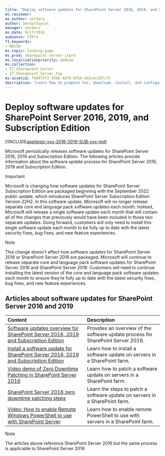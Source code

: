 ```yaml
---
title: "Deploy software updates for SharePoint Server 2016, 2019, and Subscription Edition"
ms.reviewer: 
ms.author: serdars
author: SerdarSoysal
manager: serdars
ms.date: 9/17/2016
audience: ITPro
f1.keywords:
- NOCSH
ms.topic: landing-page
ms.prod: sharepoint-server-itpro
ms.localizationpriority: medium
ms.collection:
- IT_Sharepoint_Server
- IT_Sharepoint_Server_Top
ms.assetid: f484f5f2-35bb-4d70-bf56-dd1c4c287c72
description: "Learn how to prepare for, download, install, and configure software updates and patches for SharePoint Server 2016."
---
```


# Deploy software updates for SharePoint Server 2016, 2019, and Subscription Edition

[!INCLUDE[appliesto-xxx-2016-2019-SUB-xxx-md](../includes/appliesto-xxx-2016-2019-SUB-xxx-md.md)]

Microsoft periodically releases software updates for SharePoint Server 2016, 2019 and Subscription Edition. The following articles provide information about the software update process for SharePoint Server 2016, 2019 and Subscription Edition.

> [!IMPORTANT]
> Microsoft is changing how software updates for SharePoint Server Subscription Edition are packaged beginning with the September 2022 public update, which introduces SharePoint Server Subscription Edition Version 22H2. In this software update, Microsoft will no longer release separate core and language pack software updates each month. Instead, Microsoft will release a single software update each month that will contain all of the changes that previously would have been included in those two separate updates. Going forward, customers will only need to install this single software update each month to be fully up to date with the latest security fixes, bug fixes, and new feature experiences.

> [!NOTE]
> This change doesn't affect how software updates for SharePoint Server 2016 or SharePoint Server 2019 are packaged. Microsoft will continue to release separate core and language pack software updates for SharePoint Server 2016 and SharePoint Server 2019. Customers will need to continue installing the latest version of the core and language pack software updates each month to ensure they’re fully up to date with the latest security fixes, bug fixes, and new feature experiences.
  
## Articles about software updates for SharePoint Server 2016 and 2019

|**Content**|**Description**|
|:-----|:-----|
|[Software updates overview for SharePoint Server 2016, 2019 and Subscription Edition](software-updates-overview.md) <br/> |Provides an overview of the software update process for SharePoint Server 2016.  <br/> |
|[Install a software update for SharePoint Server 2016, 2019 and Subscription Edition](install-a-software-update.md) <br/> |Learn how to install a software update on servers in a SharePoint farm.  <br/> |
|[Video demo of Zero Downtime Patching in SharePoint Server 2016](video-demo-of-zero-downtime-patching-in-sharepoint-server-2016.md) <br/> |Learn how to patch a software update on servers in a SharePoint farm.  <br/> |   
|[SharePoint Server 2016 zero downtime patching steps](sharepoint-server-2016-zero-downtime-patching-steps.md) <br/> |Learn the steps to patch a software update on servers in a SharePoint farm.  <br/> |
|[Video: How to enable Remote Windows PowerShell to use with SharePoint Server](video-how-to-enable-remote-windows-powershell-to-use-with-sharepoint-server.md) <br/> |Learn how to enable remote PowerShell to use with servers in a SharePoint farm.  <br/> |

>[!NOTE]
> The articles above reference SharePoint Server 2016 but the same process is applicable to SharePoint Server 2019.
